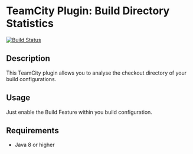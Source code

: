 # TeamCity Plugin: Build Directory Statistics

[![Build Status](https://travis-ci.com/e-i-n-s/teamcity-build-directory-statistics.svg?branch=master)](https://travis-ci.com/e-i-n-s/teamcity-build-directory-statistics)

## Description
This TeamCity plugin allows you to analyse the checkout directory of your build configurations.

## Usage
Just enable the Build Feature within you build configuration.

## Requirements
- Java 8 or higher


